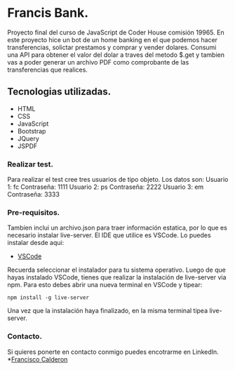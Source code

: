 # Francis Bank.

Proyecto final del curso de JavaScript de Coder House comisión 19965.
En este proyecto hice un bot de un home banking en el que podemos hacer transferencias, solictar prestamos y comprar y vender dolares.
Consumi una API para obtener el valor del dolar a traves del metodo $.get y tambien vas a poder generar un archivo PDF como comprobante
de las transferencias que realices.

## Tecnologias utilizadas.
* HTML
* CSS
* JavaScript
* Bootstrap
* JQuery
* JSPDF

### Realizar test.
Para realizar el test cree tres usuarios de tipo objeto. Los datos son:
Usuario 1: fc
Contraseña: 1111
Usuario 2: ps
Contraseña: 2222
Usuario 3: em
Contraseña: 3333

### Pre-requisitos.

Tambíen inclui un archivo.json para traer información estatica, por lo que es necesario instalar live-server.
El IDE que utilice es VSCode. Lo puedes instalar desde aqui:

* [VSCode](https://code.visualstudio.com/)

Recuerda seleccionar el instalador para tu sistema operativo.
Luego de que hayas instalado VSCode, tienes que realizar la instalación de live-server via npm.
Para esto debes abrir una nueva terminal en VSCode y tipear:

```
npm install -g live-server
```
Una vez que la instalación haya finalizado, en la misma terminal tipea live-server.

### Contacto.
Si quieres ponerte en contacto conmigo puedes encotrarme en LinkedIn.
*[Francisco Calderon](https://www.linkedin.com/in/francalders67/)



